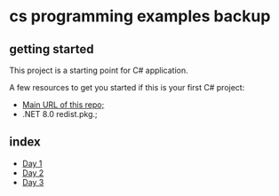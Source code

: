 # cs programming examples backup

## getting started
This project is a starting point for C# application.

A few resources to get you started if this is your first C# project:
- [Main URL of this repo;](https://github.com/HotoRas/cs-programming)
- .NET 8.0 redist.pkg.;

## index
- [Day 1](./hello_world/DAY1/)
- [Day 2](./hello_world/DAY2/)
- [Day 3](./hello_world/DAY3/)